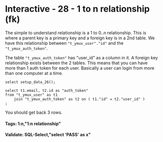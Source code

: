 




<style>
.pagebreak { page-break-before: always; }
.half { height: 200px; }
</style>








# Interactive - 28 - 1 to n relationship				(fk)

The simple to understand relationship is a 1 to 0..n relationship.
This is where a parent key is a primary key and a foreign key
is in a 2nd table.  We have this relationship between
`"t_ymux_user"."id"` and the `"t_ymux_auth_token"`.

The table `"t_ymux_auth_token"` has "user_id" as a column in it.
A foreign key relationship exists between the 2 tables.  This means
that you can have more than 1 auth token for each user.   Basically
a user can login from more than one computer at a time.

```
select setup_data_26();

select t1.email, t2.id as "auth_token"
from "t_ymux_user" as t1
	join "t_ymux_auth_token" as t2 on ( t1."id" = t2."user_id" )
;

```

You should get back 3 rows.

#### Tags:  1:n,"1:n relationship"

#### Validate: SQL-Select,"select 'PASS' as x"
